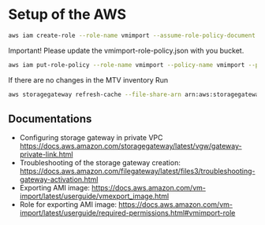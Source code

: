 # Setup of the AWS

```bash
aws iam create-role --role-name vmimport --assume-role-policy-document file://vmimport-trust-policy.json
```

Important! Please update the vmimport-role-policy.json with you bucket.
```bash
aws iam put-role-policy --role-name vmimport --policy-name vmimport --policy-document file://vmimport-role-policy.json
```

If there are no changes in the MTV inventory Run
```bash
aws storagegateway refresh-cache --file-share-arn arn:aws:storagegateway:us-east-1:441275399559:share/share-BA5875D1
```
## Documentations
- Configuring storage gateway in private VPC https://docs.aws.amazon.com/storagegateway/latest/vgw/gateway-private-link.html
- Troubleshooting of the storage gateway creation: https://docs.aws.amazon.com/filegateway/latest/files3/troubleshooting-gateway-activation.html
- Exporting AMI image: https://docs.aws.amazon.com/vm-import/latest/userguide/vmexport_image.html
- Role for exporting AMI image: https://docs.aws.amazon.com/vm-import/latest/userguide/required-permissions.html#vmimport-role
